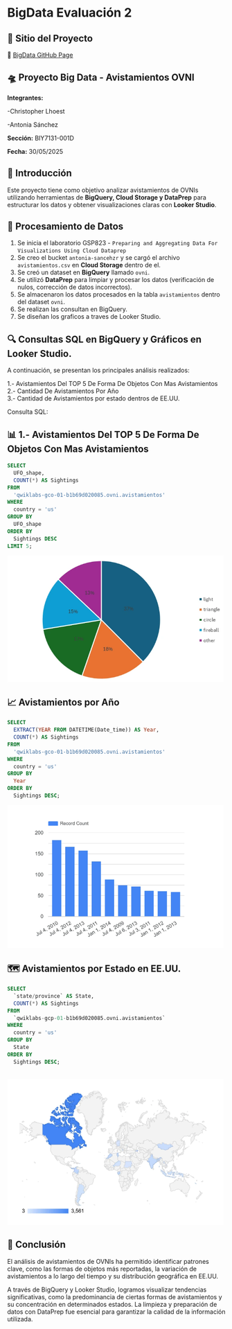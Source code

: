 # BigData Evaluación 2 

## 📌 Sitio del Proyecto  
🔗 [BigData GitHub Page](https://ryuzakiii-cl.github.io/BigData/)  

## 🛸 Proyecto Big Data - Avistamientos OVNI  


**Integrantes:** 

-Christopher Lhoest 

-Antonia Sánchez

**Sección:** BIY7131-001D

**Fecha:** 30/05/2025

## 📝 Introducción  
Este proyecto tiene como objetivo analizar avistamientos de OVNIs utilizando herramientas de **BigQuery, Cloud Storage y DataPrep** para estructurar los datos y obtener visualizaciones claras con **Looker Studio**.

## 📂 Procesamiento de Datos  
1. Se inicia el laboratorio GSP823 - `Preparing and Aggregating Data For Visualizations Using Cloud Dataprep`
2. Se creo el  bucket `antonia-sancehzr` y se cargó el archivo `avistamientos.csv` en **Cloud Storage** dentro de el.  
3. Se creó un dataset en **BigQuery** llamado `ovni`.  
4. Se utilizó **DataPrep** para limpiar y procesar los datos (verificación de nulos, corrección de datos incorrectos).  
5. Se almacenaron los datos procesados en la tabla `avistamientos` dentro del dataset `ovni`.
6. Se realizan las consultan en BigQuery.
7. Se diseñan los graficos a traves de Looker Studio.

## 🔍 Consultas SQL en BigQuery y Gráficos en Looker Studio.

A continuación, se presentan los principales análisis realizados:

1.- Avistamientos Del TOP 5 De Forma De Objetos Con Mas Avistamientos  
2.- Cantidad De Avistamientos Por Año  
3.- Cantidad de Avistamientos por estado dentros de EE.UU.  

Consulta SQL:

## 📊 1.- Avistamientos Del TOP 5 De Forma De Objetos Con Mas Avistamientos  

```sql
SELECT 
  UFO_shape,
  COUNT(*) AS Sightings
FROM 
  'qwiklabs-gco-01-b1b69d020085.ovni.avistamientos'
WHERE 
  country = 'us'
GROUP BY 
  UFO_shape
ORDER BY 
  Sightings DESC
LIMIT 5;
```
<img src="img/image040.webp" alt="Grafico de Torta" width="500">




## 📈 Avistamientos por Año

```sql
SELECT 
  EXTRACT(YEAR FROM DATETIME(Date_time)) AS Year,
  COUNT(*) AS Sightings
FROM 
  'qwiklabs-gco-01-b1b69d020085.ovni.avistamientos'
WHERE 
  country = 'us'
GROUP BY 
  Year
ORDER BY 
  Sightings DESC;
```
<img src="img/image042.webp" alt="Grafico de Barra" width="500">



## 🗺️ Avistamientos por Estado en EE.UU.

```sql
SELECT 
  `state/province` AS State,
  COUNT(*) AS Sightings
FROM 
  `qwiklabs-gcp-01-b1b69d020085.ovni.avistamientos`
WHERE 
  country = 'us'
GROUP BY 
  State
ORDER BY 
  Sightings DESC;
  
```
<img src="img/image044.webp" alt="Grafico de poblacion" width="500">

## 🏁 Conclusión

El análisis de avistamientos de OVNIs ha permitido identificar patrones clave, como las formas de objetos más reportadas, la variación de avistamientos a lo largo del tiempo y su distribución geográfica en EE.UU.

A través de BigQuery y Looker Studio, logramos visualizar tendencias significativas, como la predominancia de ciertas formas de avistamientos y su concentración en determinados estados. La limpieza y preparación de datos con DataPrep fue esencial para garantizar la calidad de la información utilizada.
